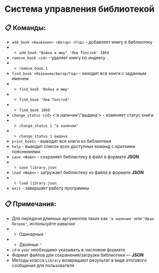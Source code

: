 # Система управления библиотекой
## 📋 Команды:
- ```add_book <Название> <Автор> <Год>``` - добавляет книгу в библиотеку
- - ```add_book "Война и мир" 'Лев Толстой' 1869```
- ```remove_book <id>``` - удаляет книгу по индексу
- - ```remove_book 1```
- ```find_book <Название/Автор/Год>``` - находит все книги с заданным именем
- - ```find_book 'Война и мир'```
- - ```find_book "Лев Толстой"```
- - ```find_book 1869```
- ```change_status <id>``` <'в наличии'/'выдана'> - изменяет статус книги
- - ```change_status 1 "в наличии"```
- - ```change_status 1 выдана```
- ```print_books``` - выводит все книги из библиотеки
- ```help``` - выводит список всех доступных команд с краткими пояснениями
- ```save <Файл>``` - сохраняет библиотеку в файл в формате **JSON**
- - ```save library.json```
- ```load <Файл>``` - загружает библиотеку из файла в формате **JSON**
- - ```load library.json```
- ```exit``` - завершает работу программы
## 📋 Примечания:
- Для передачи длинных аргументов таких как ```'в наличии'``` или ```"Иван Петров"```, используйте кавычки
- - Одинарные ```'```
- - Двойные ```"```
- ```id``` и ```year``` необходимо указывать в числовом формате
- Формат файлов для сохранения/загрузки библиотеки — **JSON**
- Методы класса ```Library``` возвращают результат в виде итогового сообщения для пользователя